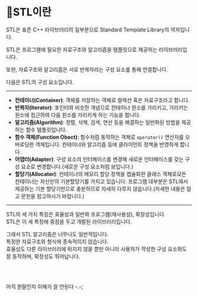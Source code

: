 # 🔵STL이란

STL은 표준 C++ 라이브러리의 일부분으로 Standard Template Library의 약자입니다.

STL은 프로그램에 필요한 자료구조와 알고리즘을 템플릿으로 제공하는 라이브러리입니다. 

또한, 자료구조와 알고리즘은 서로 반복자라는 구성 요소를 통해 연결합니다.

다음은 STL의 구성 요소입니다.

---

* __컨테이너(Container)__: 객체를 저장하는 객체로 컬렉션 혹은 자료구조라고 합니다.
* __반복자(Iterator)__: 포인터와 비슷한 개념으로 컨테이너 원소를 가리키고, 가리키는 원소에 접근하여 다음 원소를 가리키게 하는 기능을 합니다.
* __알고리즘(Algorithm)__: 정렬, 삭제, 검색, 연산 등을 해결하는 일반화된 방법을 제공하는 함수 템플릿입니다.
* __함수 객체(Function Obect)__: 함수처럼 동작하는 객체로 `operator()` 연산자를 오버로딩한 객체입니다. 컨테이너와 알고리즘 등에 클라이언트 정책을 반영하게 합니다.
* __어뎁터(Adapter)__: 구성 요소의 인터페이스를 변경해 새로운 인터페이스를 갖는 구성 요소로 변경합니다.(새로운 구성 요소처럼 보입니다.)
* __할당기(Allocator)__: 컨테이너의 메모리 할당 정책을 캡슐화한 클래스 객체로모든 컨테이너는 자신만의 기본할당기를 가지고 있습니다. 프로그램 대부분은 STL에서 제공하는 기본 할당기만으로 충분하므로 자세히 다루지 않습니다.(자세한 내용은 참고 문헌을 참고하시기 바랍니다.)

---

 STL의 세 가지 특징은 효율성과 일반화 프로그램(재사용성), 확장성입니다. <br>
 STL은 이 세 특징에 중점을 두고 개발된 라이브러리입니다.  <br>

 그래서 STL 알고리즘은 너무나도 일반적입니다.   <br>
 특정한 자료구조와 형식에 종속적이지 않습니다.   <br>
 효율성도 다른 라이브러리에 뒤지지 않을 뿐만 아니라 사용자가 작성한 구성 요소와도 잘 동작하며, 확장성도 뛰어납니다.


<br><br>

 아직 뭔말인지 이해가 잘 안된다 -.-;
